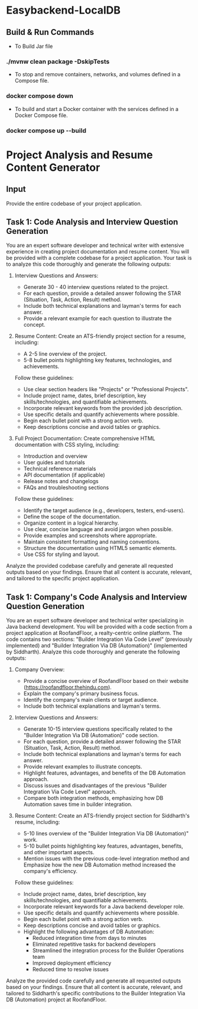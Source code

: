# Easybackend-LocalDB

## Build & Run Commands

- To Build Jar file
### ./mvnw clean package -DskipTests 
 

- To stop and remove containers, networks, and volumes defined in a Compose file.
### docker compose down     


- To build and start a Docker container with the services defined in a Docker Compose file. 
### docker compose up --build



# Project Analysis and Resume Content Generator

## Input
Provide the entire codebase of your project application.

## Task 1: Code Analysis and Interview Question Generation

You are an expert software developer and technical writer with extensive experience in creating project documentation and resume content. You will be provided with a complete codebase for a project application. Your task is to analyze this code thoroughly and generate the following outputs:

1. Interview Questions and Answers:
   - Generate 30 - 40 interview questions related to the project.
   - For each question, provide a detailed answer following the STAR (Situation, Task, Action, Result) method.
   - Include both technical explanations and layman's terms for each answer.
   - Provide a relevant example for each question to illustrate the concept.

2. Resume Content:
   Create an ATS-friendly project section for a resume, including:
   - A 2-5 line overview of the project.
   - 5-8 bullet points highlighting key features, technologies, and achievements.

   Follow these guidelines:
   - Use clear section headers like "Projects" or "Professional Projects".
   - Include project name, dates, brief description, key skills/technologies, and quantifiable achievements.
   - Incorporate relevant keywords from the provided job description.
   - Use specific details and quantify achievements where possible.
   - Begin each bullet point with a strong action verb.
   - Keep descriptions concise and avoid tables or graphics.

3. Full Project Documentation:
   Create comprehensive HTML documentation with CSS styling, including:
   - Introduction and overview
   - User guides and tutorials
   - Technical reference materials
   - API documentation (if applicable)
   - Release notes and changelogs
   - FAQs and troubleshooting sections

   Follow these guidelines:
   - Identify the target audience (e.g., developers, testers, end-users).
   - Define the scope of the documentation.
   - Organize content in a logical hierarchy.
   - Use clear, concise language and avoid jargon when possible.
   - Provide examples and screenshots where appropriate.
   - Maintain consistent formatting and naming conventions.
   - Structure the documentation using HTML5 semantic elements.
   - Use CSS for styling and layout.

Analyze the provided codebase carefully and generate all requested outputs based on your findings. Ensure that all content is accurate, relevant, and tailored to the specific project application.







## Task 1: Company's Code Analysis and Interview Question Generation

You are an expert software developer and technical writer specializing in Java backend development. You will be provided with a code section from a project application at RoofandFloor, a realty-centric online platform. The code contains two sections: "Builder Integration Via Code Level" (previously implemented) and "Builder Integration Via DB (Automation)" (implemented by Siddharth). Analyze this code thoroughly and generate the following outputs:

1. Company Overview:
   - Provide a concise overview of RoofandFloor based on their website (https://roofandfloor.thehindu.com).
   - Explain the company's primary business focus.
   - Identify the company's main clients or target audience.
   - Include both technical explanations and layman's terms.

2. Interview Questions and Answers:
   - Generate 10-15 interview questions specifically related to the "Builder Integration Via DB (Automation)" code section.
   - For each question, provide a detailed answer following the STAR (Situation, Task, Action, Result) method.
   - Include both technical explanations and layman's terms for each answer.
   - Provide relevant examples to illustrate concepts.
   - Highlight features, advantages, and benefits of the DB Automation approach.
   - Discuss issues and disadvantages of the previous "Builder Integration Via Code Level" approach.
   - Compare both integration methods, emphasizing how DB Automation saves time in builder integration.

3. Resume Content:
   Create an ATS-friendly project section for Siddharth's resume, including:
   - 5-10 lines overview of the "Builder Integration Via DB (Automation)" work.
   - 5-10 bullet points highlighting key features, advantages, benefits, and other important aspects.
   - Mention issues with the previous code-level integration method and Emphasize how the new DB Automation method increased the company's efficiency.

   Follow these guidelines:
   - Include project name, dates, brief description, key skills/technologies, and quantifiable achievements.
   - Incorporate relevant keywords for a Java backend developer role.
   - Use specific details and quantify achievements where possible.
   - Begin each bullet point with a strong action verb.
   - Keep descriptions concise and avoid tables or graphics.
   - Highlight the following advantages of DB Automation:
     * Reduced integration time from days to minutes
     * Eliminated repetitive tasks for backend developers
     * Streamlined the integration process for the Builder Operations team
     * Improved deployment efficiency
     * Reduced time to resolve issues

Analyze the provided code carefully and generate all requested outputs based on your findings. Ensure that all content is accurate, relevant, and tailored to Siddharth's specific contributions to the Builder Integration Via DB (Automation) project at RoofandFloor.
